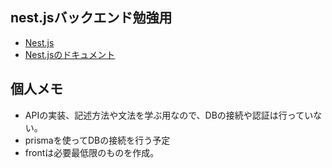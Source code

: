 ## nest.jsバックエンド勉強用
- [Nest.js](https://nestjs.com/)
- [Nest.jsのドキュメント](https://docs.nestjs.com/)

## 個人メモ
- APIの実装、記述方法や文法を学ぶ用なので、DBの接続や認証は行っていない。
- prismaを使ってDBの接続を行う予定
- frontは必要最低限のものを作成。